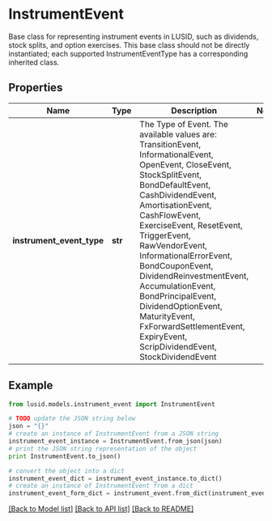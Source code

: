 # InstrumentEvent

Base class for representing instrument events in LUSID, such as dividends, stock splits, and option exercises.  This base class should not be directly instantiated; each supported InstrumentEventType has a corresponding inherited class.

## Properties
Name | Type | Description | Notes
------------ | ------------- | ------------- | -------------
**instrument_event_type** | **str** | The Type of Event. The available values are: TransitionEvent, InformationalEvent, OpenEvent, CloseEvent, StockSplitEvent, BondDefaultEvent, CashDividendEvent, AmortisationEvent, CashFlowEvent, ExerciseEvent, ResetEvent, TriggerEvent, RawVendorEvent, InformationalErrorEvent, BondCouponEvent, DividendReinvestmentEvent, AccumulationEvent, BondPrincipalEvent, DividendOptionEvent, MaturityEvent, FxForwardSettlementEvent, ExpiryEvent, ScripDividendEvent, StockDividendEvent | 

## Example

```python
from lusid.models.instrument_event import InstrumentEvent

# TODO update the JSON string below
json = "{}"
# create an instance of InstrumentEvent from a JSON string
instrument_event_instance = InstrumentEvent.from_json(json)
# print the JSON string representation of the object
print InstrumentEvent.to_json()

# convert the object into a dict
instrument_event_dict = instrument_event_instance.to_dict()
# create an instance of InstrumentEvent from a dict
instrument_event_form_dict = instrument_event.from_dict(instrument_event_dict)
```
[[Back to Model list]](../README.md#documentation-for-models) [[Back to API list]](../README.md#documentation-for-api-endpoints) [[Back to README]](../README.md)


